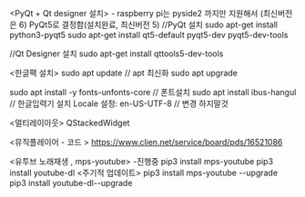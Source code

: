 <PyQt + Qt designer 설치> - raspberry pi는 pyside2 까지만 지원해서 (최신버전은 6) PyQt5로 결정함(설치완료, 최신버전 5)
  //PyQt 설치
sudo apt-get install python3-pyqt5 
sudo apt-get install qt5-default pyqt5-dev pyqt5-dev-tools

  //Qt Designer 설치
sudo apt-get install qttools5-dev-tools

<한글팩 설치>
sudo apt update	// apt 최신화
sudo apt upgrade

sudo apt install -y fonts-unfonts-core // 폰트설치
sudo apt install ibus-hangul // 한글입력기 설치
Locale 설정: en-US-UTF-8 // 변경 하지말것

<멀티레이아웃> 
QStackedWidget

<뮤직플레이어 - 코드 >
https://www.clien.net/service/board/pds/16521086

<유투브 노래재생 , mps-youtube> -진행중
pip3 install mps-youtube
pip3 install youtube-dl
<주기적 업데이트>
pip3 install mps-youtube --upgrade
pip3 install youtube-dl--upgrade